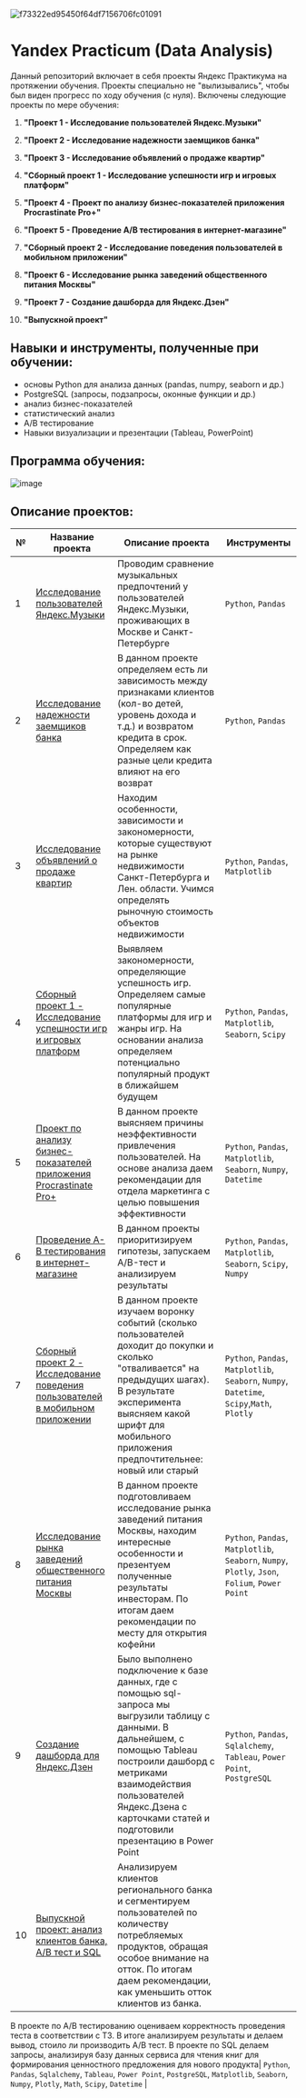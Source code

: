 ![f73322ed95450f64df7156706fc01091](https://user-images.githubusercontent.com/110093043/211315802-40395f10-78a7-49c9-93da-2486fc998b91.jpg)

# Yandex Practicum (Data Analysis)

Данный репозиторий включает в себя проекты Яндекс Практикума на протяжении обучения. Проекты специально не "вылизывались", чтобы был виден прогресс по ходу обучения (с нуля). Включены следующие проекты по мере обучения:

1. **"Проект 1 - Исследование пользователей Яндекс.Музыки"**

2. **"Проект 2 - Исследование надежности заемщиков банка"**

3. **"Проект 3 - Исследование объявлений о продаже квартир"**

4. **"Сборный проект 1 - Исследование успешности игр и игровых платформ"**

5. **"Проект 4 - Проект по анализу бизнес-показателей приложения Procrastinate Pro+"**

6. **"Проект 5 - Проведение A/B тестирования в интернет-магазине"**

7. **"Сборный проект 2 - Исследование поведения пользователей в мобильном приложении"**

8. **"Проект 6 - Исследование рынка заведений общественного питания Москвы"**

9. **"Проект 7 - Создание дашборда для Яндекс.Дзен"**

10. **"Выпускной проект"**


## Навыки и инструменты, полученные при обучении:

- основы Python для анализа данных (pandas, numpy, seaborn и др.)
- PostgreSQL (запросы, подзапросы, оконные функции и др.)
- анализ бизнес-показателей
- статистический анализ 
- A/B тестирование
- Навыки визуализации и презентации (Tableau, PowerPoint)

## Программа обучения:
![image](https://user-images.githubusercontent.com/110093043/215440918-ed148328-7ed4-44fc-9c32-2e8d4ae4c107.png)

## Описание проектов:

№ | Название проекта | Описание проекта |Инструменты|
---|---|--- | ---|
1 | [Исследование пользователей Яндекс.Музыки](https://github.com/VITEKofP/Yandex-Practicum-Data-Analysis/tree/main/Проект%201%20-%20Исследование%20пользователей%20Яндекс.Музыки) | Проводим сравнение музыкальных предпочтений у пользователей Яндекс.Музыки, проживающих в Москве и Санкт-Петербурге| `Python`, `Pandas`|
2 | [Исследование надежности заемщиков банка](https://github.com/VITEKofP/Yandex-Practicum-Data-Analysis/tree/main/Проект%202%20-%20Исследование%20надежности%20заемщиков%20банка) | В данном проекте определяем есть ли зависимость между признаками клиентов (кол-во детей, уровень дохода и т.д.) и возвратом кредита в срок. Определяем как разные цели кредита влияют на его возврат|`Python`, `Pandas`|
3| [Исследование объявлений о продаже квартир](https://github.com/VITEKofP/Yandex-Practicum-Data-Analysis/tree/main/Проект%203%20-%20Исследование%20объявлений%20о%20продаже%20квартир) | Находим особенности, зависимости и закономерности, которые существуют на рынке недвижимости Санкт-Петербурга и Лен. области. Учимся определять рыночную стоимость объектов недвижимости | `Python`, `Pandas`, `Matplotlib`|
4| [Сборный проект 1 - Исследование успешности игр и игровых платформ](https://github.com/VITEKofP/Yandex-Practicum-Data-Analysis/tree/main/Сборный%20проект%201%20-%20Исследование%20успешности%20игр%20и%20игровых%20платформ)| Выявляем закономерности, определяющие успешность игр. Определяем самые популярные платформы для игр и жанры игр. На основании анализа определяем потенциально популярный продукт в ближайшем будущем  | `Python`, `Pandas`, `Matplotlib`, `Seaborn`, `Scipy`|
5|[Проект по анализу бизнес-показателей приложения Procrastinate Pro+](https://github.com/VITEKofP/Yandex-Practicum-Data-Analysis/tree/main/Проект%204%20-%20Проект%20по%20анализу%20бизнес-показателей%20приложения%20Procrastinate%20Pro%2B)|В данном проекте выясняем причины неэффективности привлечения пользователей. На основе анализа даем рекомендации для отдела маркетинга с целью повышения эффективности  | `Python`, `Pandas`, `Matplotlib`, `Seaborn`, `Numpy`, `Datetime`  |
6|[Проведение A-В тестирования в интернет-магазине](https://github.com/VITEKofP/Yandex-Practicum-Data-Analysis/tree/main/Проект%205%20-%20Проведение%20A-В%20тестирования%20в%20интернет-магазине)| В данном проекты приоритизируем гипотезы, запускаем A/B-тест и анализируем результаты | `Python`, `Pandas`, `Matplotlib`, `Seaborn`, `Scipy`, `Numpy` |
7|[Сборный проект 2 - Исследование поведения пользователей в мобильном приложении](https://github.com/VITEKofP/Yandex-Practicum-Data-Analysis/tree/main/Сборный%20проект%202%20-%20Исследование%20поведения%20пользователей%20в%20мобильном%20приложении)| В данном проекте изучаем воронку событий  (сколько пользователей доходит до покупки и сколько "отваливается" на предыдущих шагах). В результате эксперимента выясняем какой шрифт для мобильного приложения предпочтительнее: новый или старый |  `Python`, `Pandas`, `Matplotlib`, `Seaborn`, `Numpy`, `Datetime`, `Scipy`,`Math`, `Plotly` |
8|[Исследование рынка заведений общественного питания Москвы](https://github.com/VITEKofP/Yandex-Practicum-Data-Analysis/tree/main/Проект%206%20-%20Исследование%20рынка%20заведений%20общественного%20питания%20Москвы)| В данном проекте подготовливаем исследование рынка заведений питания Москвы, находим интересные особенности и презентуем полученные результаты инвесторам. По итогам даем рекомендации по месту для открытия кофейни |  `Python`, `Pandas`, `Matplotlib`, `Seaborn`, `Numpy`, `Plotly`, `Json`, `Folium`, `Power Point` |
9|[Создание дашборда для Яндекс.Дзен](https://github.com/VITEKofP/Yandex-Practicum-Data-Analysis/tree/main/Проект%207%20-%20Создание%20дашборда%20для%20Яндекс.Дзен)| Было выполнено подключение к базе данных, где с помощью sql-запроса мы выгрузили таблицу с данными. В дальнейшем, с помощью Tableau построили дашборд с метриками взаимодействия пользователей Яндекс.Дзена с карточками статей и подготовили презентацию в Power Point  | `Python`, `Pandas`, `Sqlalchemy`, `Tableau`, `Power Point`, `PostgreSQL` |
10|[Выпускной проект: анализ клиентов банка, А/В тест и SQL](https://github.com/VITEKofP/Yandex-Practicum-Data-Analysis/tree/main/Выпускной%20проект)| Анализируем клиентов регионального банка и сегментируем пользователей по количеству потребляемых продуктов, обращая особое внимание на отток. По итогам даем рекомендации, как уменьшить отток клиентов из банка. 
В проекте по А/В тестированию оцениваем корректность проведения теста в соответствии с ТЗ. В итоге анализируем результаты и делаем вывод, стоило ли производить А/В тест.
В проекте по SQL делаем запросы, анализируя базу данных сервиса для чтения книг для формирования ценностного предложения для нового продукта| `Python`, `Pandas`, `Sqlalchemy`, `Tableau`, `Power Point`, `PostgreSQL`, `Matplotlib`, `Seaborn`, `Numpy`, `Plotly`, `Math`, `Scipy`, `Datetime`  |
